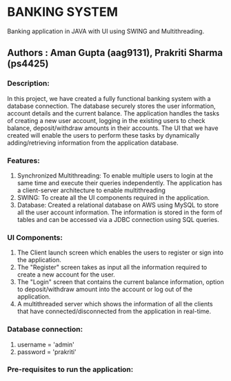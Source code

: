 # BANKING SYSTEM
Banking application in JAVA with UI using SWING and Multithreading.

## Authors : Aman Gupta (aag9131), Prakriti Sharma (ps4425)

### Description:

In this project, we have created a fully functional banking system with a database connection. The database securely stores the user information, account details and the current balance. The application handles the tasks of creating a new user account, logging in the existing users to check balance, deposit/withdraw amounts in their accounts. The UI that we have created will enable the users to perform these tasks by dynamically adding/retrieving information from the application database.

### Features:

1. Synchronized Multithreading: To enable multiple users to login at the same time and execute their queries independently. The application has a client-server architecture to enable multithreading
2. SWING: To create all the UI components required in the application.
3. Database: Created a relational database on AWS using MySQL to store all the user account information. The information is stored in the form of tables and can be accessed via a JDBC connection using SQL queries.

### UI Components:

1. The Client launch screen which enables the users to register or sign into the application.
2. The "Register" screen takes as input all the information required to create a new account for the user.
3. The "Login" screen that contains the current balance information, option to deposit/withdraw amount into the account or log out of the application. 
4. A multithreaded server which shows the information of all the clients that have connected/disconnected from the application in real-time.

### Database connection:

1. username = 'admin'
2. password = 'prakriti'

### Pre-requisites to run the application:
